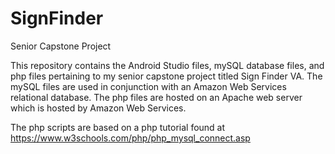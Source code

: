 # SignFinder
Senior Capstone Project

This repository contains the Android Studio files, mySQL database files, and php files pertaining to my senior capstone project titled
Sign Finder VA. The mySQL files are used in conjunction with an Amazon Web Services relational database. The php files are hosted on an Apache web server which is hosted by Amazon Web Services.

The php scripts are based on a php tutorial found at https://www.w3schools.com/php/php_mysql_connect.asp
